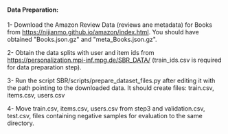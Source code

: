 #### Data Preparation:

1- Download the Amazon Review Data (reviews ane metadata) for Books from https://nijianmo.github.io/amazon/index.html. You should have obtained "Books.json.gz" and "meta_Books.json.gz".

2- Obtain the data splits with user and item ids from https://personalization.mpi-inf.mpg.de/SBR_DATA/ (train_ids.csv is required for data preparation step).

3- Run the script SBR/scripts/prepare_dataset_files.py after editing it with the path pointing to the downloaded data. It should create files: train.csv, items.csv, users.csv

4- Move train.csv, items.csv, users.csv from step3 and validation.csv, test.csv, files containing negative samples for evaluation to the same directory.

